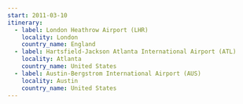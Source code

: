 ```yaml
---
start: 2011-03-10
itinerary:
  - label: London Heathrow Airport (LHR)
    locality: London
    country_name: England
  - label: Hartsfield-Jackson Atlanta International Airport (ATL)
    locality: Atlanta
    country_name: United States
  - label: Austin-Bergstrom International Airport (AUS)
    locality: Austin
    country_name: United States
---
```

